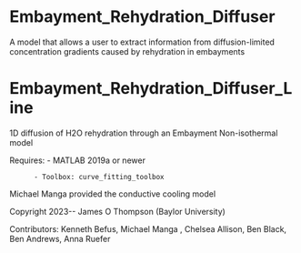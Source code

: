 # Embayment_Rehydration_Diffuser
A model that allows a user to extract information from diffusion-limited concentration gradients caused by rehydration in embayments 

# Embayment_Rehydration_Diffuser_Line
1D diffusion of H2O rehydration through an Embayment
Non-isothermal model

Requires: - MATLAB 2019a or newer

          - Toolbox: curve_fitting_toolbox


Michael Manga provided the conductive cooling model

Copyright 2023-- James O Thompson (Baylor University)

Contributors: Kenneth Befus, Michael Manga , Chelsea Allison, Ben Black, Ben Andrews, Anna Ruefer
